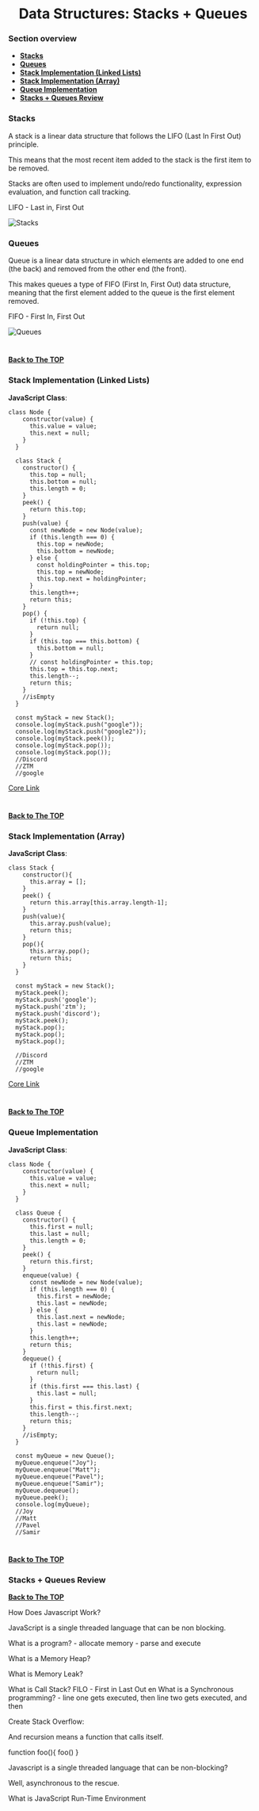<h1 align="center">Data Structures: Stacks + Queues</h1>

### Section overview
* **[Stacks](#stacks)**
* **[Queues](#queues)**
* **[Stack Implementation (Linked Lists)](#stack-linked-lists)**
* **[Stack Implementation (Array)](#stack-array)**
* **[Queue Implementation](#queue-implementation)**
* **[Stacks + Queues Review](#stacks-queues)**




### Stacks 

A stack is a linear data structure that follows the LIFO (Last In First Out) principle. 

This means that the most recent item added to the stack is the first item to be removed. 

Stacks are often used to implement undo/redo functionality, expression evaluation, and function call tracking.

LIFO - Last in, First Out

![Stacks](https://github.com/tsokac2/-_-_Data_Structures_Algorithms/blob/main/src/17.png)

### Queues

Queue is a linear data structure in which elements are added to one end (the back) and removed from the other end (the front). 

This makes queues a type of FIFO (First In, First Out) data structure, meaning that the first element added to the queue is the first element removed.

FIFO - First In, First Out

![Queues](https://github.com/tsokac2/-_-_Data_Structures_Algorithms/blob/main/src/18.png)

#
**[Back to The TOP](#section-overview)**

### <a name="stack-linked-lists">Stack Implementation (Linked Lists)</a>

**JavaScript Class**:
```
class Node {
    constructor(value) {
      this.value = value;
      this.next = null;
    }
  }
  
  class Stack {
    constructor() {
      this.top = null;
      this.bottom = null;
      this.length = 0;
    }
    peek() {
      return this.top;
    }
    push(value) {
      const newNode = new Node(value);
      if (this.length === 0) {
        this.top = newNode;
        this.bottom = newNode;
      } else {
        const holdingPointer = this.top;
        this.top = newNode;
        this.top.next = holdingPointer;
      }
      this.length++;
      return this;
    }
    pop() {
      if (!this.top) {
        return null;
      }
      if (this.top === this.bottom) {
        this.bottom = null;
      }
      // const holdingPointer = this.top;
      this.top = this.top.next;
      this.length--;
      return this;
    }
    //isEmpty
  }
  
  const myStack = new Stack();
  console.log(myStack.push("google"));
  console.log(myStack.push("google2"));
  console.log(myStack.peek());
  console.log(myStack.pop());
  console.log(myStack.pop());
  //Discord
  //ZTM
  //google
```
[Core Link](https://github.com/aneagoie/ztm-master-the-coding-interview-ds-algo/blob/main/04_stacks/stackImplementation.js)
#
**[Back to The TOP](#section-overview)**

### <a name="stack-array">Stack Implementation (Array)</a>

**JavaScript Class**:

```
class Stack {
    constructor(){
      this.array = [];
    }
    peek() {
      return this.array[this.array.length-1];
    }
    push(value){
      this.array.push(value);
      return this;
    }
    pop(){
      this.array.pop();
      return this;
    }
  }
  
  const myStack = new Stack();
  myStack.peek();
  myStack.push('google');
  myStack.push('ztm');
  myStack.push('discord');
  myStack.peek();
  myStack.pop();
  myStack.pop();
  myStack.pop();

  //Discord
  //ZTM
  //google
```
[Core Link](https://github.com/aneagoie/ztm-master-the-coding-interview-ds-algo/blob/main/04_stacks/stackArrayImplementation.js)
#
**[Back to The TOP](#section-overview)**

### Queue Implementation

**JavaScript Class**:

```
class Node {
    constructor(value) {
      this.value = value;
      this.next = null;
    }
  }
  
  class Queue {
    constructor() {
      this.first = null;
      this.last = null;
      this.length = 0;
    }
    peek() {
      return this.first;
    }
    enqueue(value) {
      const newNode = new Node(value);
      if (this.length === 0) {
        this.first = newNode;
        this.last = newNode;
      } else {
        this.last.next = newNode;
        this.last = newNode;
      }
      this.length++;
      return this;
    }
    dequeue() {
      if (!this.first) {
        return null;
      }
      if (this.first === this.last) {
        this.last = null;
      }
      this.first = this.first.next;
      this.length--;
      return this;
    }
    //isEmpty;
  }
  
  const myQueue = new Queue();
  myQueue.enqueue("Joy");
  myQueue.enqueue("Matt");
  myQueue.enqueue("Pavel");
  myQueue.enqueue("Samir");
  myQueue.dequeue();
  myQueue.peek();
  console.log(myQueue);
  //Joy
  //Matt
  //Pavel
  //Samir
```
#
**[Back to The TOP](#section-overview)**

### <a name="stacks-queues">Stacks + Queues Review</a>


**[Back to The TOP](#section-overview)**


How Does Javascript Work?

JavaScript is a single threaded language that can be non blocking.

What is a program?
    - allocate memory
    - parse and execute 

What is a Memory Heap?

What is Memory Leak?

What is Call Stack? FILO - First in Last Out
en
What is a Synchronous programming? -  line one gets executed, then line two gets executed, and then

Create Stack Overflow:

And recursion means a function that calls itself.

function foo(){
    foo()
}

Javascript is a single threaded language that can be non-blocking?

Well, asynchronous to the rescue.


What is JavaScript Run-Time Environment


